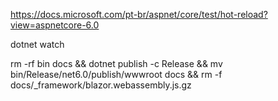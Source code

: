 

https://docs.microsoft.com/pt-br/aspnet/core/test/hot-reload?view=aspnetcore-6.0

dotnet watch

rm -rf bin docs && dotnet publish -c Release && mv bin/Release/net6.0/publish/wwwroot docs && rm -f docs/_framework/blazor.webassembly.js.gz